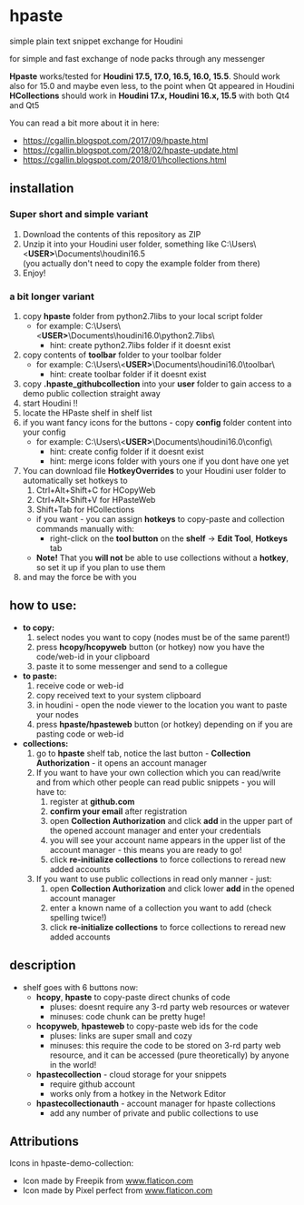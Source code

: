 # hpaste
simple plain text snippet exchange for Houdini

for simple and fast exchange of node packs through any messenger

**Hpaste** works/tested for **Houdini 17.5, 17.0, 16.5, 16.0, 15.5**. Should work also for 15.0 and maybe even less, to the point when Qt appeared in Houdini
**HCollections** should work in **Houdini 17.x, Houdini 16.x, 15.5** with both Qt4 and Qt5

You can read a bit more about it in here:
* https://cgallin.blogspot.com/2017/09/hpaste.html
* https://cgallin.blogspot.com/2018/02/hpaste-update.html
* https://cgallin.blogspot.com/2018/01/hcollections.html

## installation ##
### Super short and simple variant ###
1. Download the contents of this repository as ZIP
2. Unzip it into your Houdini user folder, something like C:\Users\\<**USER>**\Documents\houdini16.5\
(you actually don't need to copy the example folder from there)
3. Enjoy!

### a bit longer variant ###
1. copy **hpaste** folder from python2.7libs to your local script folder
    * for example: C:\Users\\<**USER>**\Documents\houdini16.0\python2.7libs\
        * hint: create python2.7libs folder if it doesnt exist 
2. copy contents of **toolbar** folder to your toolbar folder
    * for example: C:\Users\\<**USER>**\Documents\houdini16.0\toolbar\
        * hint: create toolbar folder if it doesnt exist 
3. copy **.hpaste_githubcollection** into your **user** folder to gain access to a demo public collection straight away
4. start Houdini !!
5. locate the HPaste shelf in shelf list
6. if you want fancy icons for the buttons - copy **config** folder content into your config
    * for example: C:\Users\\<**USER>**\Documents\houdini16.0\config\
        * hint: create config folder if it doesnt exist 
        * hint: merge icons folder with yours one if you dont have one yet
7. You can download file **HotkeyOverrides** to your Houdini user folder to automatically set hotkeys to
      1. Ctrl+Alt+Shift+C for HCopyWeb
      2. Ctrl+Alt+Shift+V for HPasteWeb
      3. Shift+Tab for HCollections
   * if you want - you can assign **hotkeys** to copy-paste and collection commands manually with: 
      * right-click on the **tool button** on the **shelf** -> **Edit Tool**, **Hotkeys** tab
   * **Note!** That you **will not** be able to use collections without a **hotkey**, so set it up if you plan to use them
8. and may the force be with you

## how to use: ##
* **to copy:**
    1. select nodes you want to copy (nodes must be of the same parent!)
    2. press **hcopy/hcopyweb** button (or hotkey) now you have the code/web-id in your clipboard
    3. paste it to some messenger and send to a collegue
* **to paste:**
    1. receive code or web-id
    2. copy received text to your system clipboard
    3. in houdini - open the node viewer to the location you want to paste your nodes
    4. press **hpaste/hpasteweb** button (or hotkey) depending on if you are pasting code or web-id
* **collections:**
    1. go to **hpaste** shelf tab, notice the last button - **Collection Authorization** - it opens an account manager
    2. If you want to have your own collection which you can read/write and from which other people can read public snippets - you will have to:
       1. register at **github.com**
       2. **confirm your email** after registration
       3. open **Collection Authorization** and click **add** in the upper part of the opened account manager and enter your credentials
       4. you will see your account name appears in the upper list of the account manager - this means you are ready to go!
       5. click **re-initialize collections** to force collections to reread new added accounts
    3. If you want to use public collections in read only manner - just:
       1. open **Collection Authorization** and click lower **add** in the opened account manager
       2. enter a known name of a collection you want to add (check spelling twice!)
       3. click **re-initialize collections** to force collections to reread new added accounts


## description ##
* shelf goes with 6 buttons now: 
    * **hcopy**, **hpaste** to copy-paste direct chunks of code
        * pluses: doesnt require any 3-rd party web resources or watever
        * minuses: code chunk can be pretty huge!
    * **hcopyweb**, **hpasteweb** to copy-paste web ids for the code
        * pluses: links are super small and cozy
        * minuses: this require the code to be stored on 3-rd party web resource, and it can be accessed (pure theoretically) by anyone in the world!
   * **hpastecollection** - cloud storage for your snippets
        * require github account
        * works only from a hotkey in the Network Editor
   * **hpastecollectionauth** - account manager for hpaste collections
        * add any number of private and public collections to use

## Attributions ##
Icons in hpaste-demo-collection:
* Icon made by Freepik from www.flaticon.com
* Icon made by Pixel perfect from www.flaticon.com

